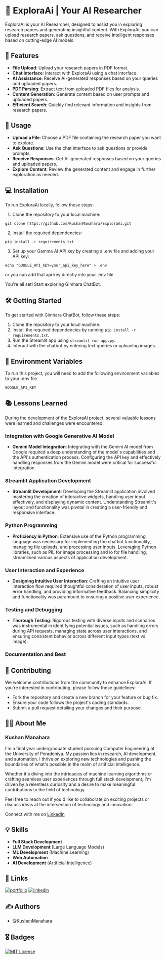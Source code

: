 
# 🔬 ExploraAi | Your AI Researcher

ExploraAi is your AI Researcher, designed to assist you in exploring research papers and generating insightful content. With ExploraAi, you can upload research papers, ask questions, and receive intelligent responses based on cutting-edge AI models.


## 🚀 Features

- **File Upload**: Upload your research papers in PDF format.
- **Chat Interface**: Interact with ExploraAi using a chat interface.
- **AI Assistance**: Receive AI-generated responses based on your queries and uploaded papers.
- **PDF Parsing**: Extract text from uploaded PDF files for analysis.
- **Content Generation**: Generate content based on user prompts and uploaded papers.
- **Efficient Search**: Quickly find relevant information and insights from research papers.

## 🚀 Usage

- **Upload a File**: Choose a PDF file containing the research paper you want to explore.
- **Ask Questions**: Use the chat interface to ask questions or provide prompts.
- **Receive Responses**: Get AI-generated responses based on your queries and uploaded papers.
- **Explore Content**: Review the generated content and engage in further exploration as needed.

## 💻 Installation

To run ExploraAi locally, follow these steps:


1. Clone the repository to your local machine:

```
git clone https://github.com/KushanManahara/ExploraAi.git
```

2. Install the required dependencies:
```
pip install -r requirements.txt
```

3. Set up your Gamma AI API key by creating a .env file and adding your API key:
```
echo "GOOELE_API_KEY=your_api_key_here" > .env
```
or you can add that api key directly into your .env file


You're all set! Start exploring Gimhara ChatBot.


## 🛠️ Getting Started

To get started with Gimhara ChatBot, follow these steps:

1. Clone the repository to your local machine.
2. Install the required dependencies by running `pip install -r requirements.txt`.
3. Run the Streamlit app using `streamlit run app.py`.
4. Interact with the chatbot by entering text queries or uploading images.


## 🔑 Environment Variables

To run this project, you will need to add the following environment variables to your .env file

`GOOGLE_API_KEY`


## 📚 Lessons Learned

During the development of the ExploraAi project, several valuable lessons were learned and challenges were encountered:

### Integration with Google Generative AI Model

- **Gemini Model Integration**: Integrating with the Gemini AI model from Google required a deep understanding of the model's capabilities and the API's authentication process. Configuring the API key and effectively handling responses from the Gemini model were critical for successful integration.

### Streamlit Application Development

- **Streamlit Development**: Developing the Streamlit application involved mastering the creation of interactive widgets, handling user input effectively, and displaying dynamic content. Understanding Streamlit's layout and functionality was pivotal in creating a user-friendly and responsive interface.

### Python Programming

- **Proficiency in Python**: Extensive use of the Python programming language was necessary for implementing the chatbot functionality, managing file uploads, and processing user inputs. Leveraging Python libraries, such as PIL for image processing and io for file handling, streamlined various aspects of application development.

### User Interaction and Experience

- **Designing Intuitive User Interaction**: Crafting an intuitive user interaction flow required thoughtful consideration of user inputs, robust error handling, and providing informative feedback. Balancing simplicity and functionality was paramount to ensuring a positive user experience.

### Testing and Debugging

- **Thorough Testing**: Rigorous testing with diverse inputs and scenarios was instrumental in identifying potential issues, such as handling errors during API requests, managing state across user interactions, and ensuring consistent behavior across different input types (text vs. image).

### Documentation and Best

## 🤝 Contributing

We welcome contributions from the community to enhance ExploraAi. If you're interested in contributing, please follow these guidelines:

- Fork the repository and create a new branch for your feature or bug fix.
- Ensure your code follows the project's coding standards.
- Submit a pull request detailing your changes and their purpose.

## 🧑‍💼 About Me
### Kushan Manahara

I'm a final year undergraduate student pursuing Computer Engineering at the University of Peradeniya. My passion lies in research, AI development, and automation. I thrive on exploring new technologies and pushing the boundaries of what's possible in the realm of artificial intelligence.

Whether it's diving into the intricacies of machine learning algorithms or crafting seamless user experiences through full stack development, I'm driven by a relentless curiosity and a desire to make meaningful contributions to the field of technology.

Feel free to reach out if you'd like to collaborate on exciting projects or discuss ideas at the intersection of technology and innovation.

Connect with me on [LinkedIn]([Your_LinkedIn_Profile_URL](https://www.linkedin.com/in/kushan-manahara/))
## 💡 Skills
- **Full Stack Development**
- **LLM Development** (Large Language Models)
- **ML Development** (Machine Learning)
- **Web Automation**
- **AI Development** (Artificial Intelligence)

## 🔗 Links
[![portfolio](https://img.shields.io/badge/my_portfolio-000?style=for-the-badge&logo=ko-fi&logoColor=white)](https://kushan-portfollio.vercel.app/)
[![linkedin](https://img.shields.io/badge/linkedin-0A66C2?style=for-the-badge&logo=linkedin&logoColor=white)](https://www.linkedin.com/in/kushan-manahara/)

## ✍️ Authors
- [@KushanManahara](https://github.com/KushanManahara/)
## 🎖️ Badges
[![MIT License](https://img.shields.io/badge/License-MIT-green.svg)](https://choosealicense.com/licenses/mit/)